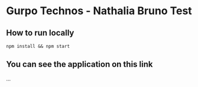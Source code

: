 # Gurpo Technos - Nathalia Bruno Test

## How to run locally

```
npm install && npm start
```

## You can see the application on this link

...